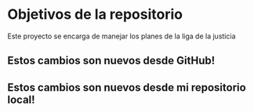# Objetivos de la repositorio

Este proyecto se encarga de manejar los planes de la liga de la justicia

## Estos cambios son nuevos desde GitHub!

## Estos cambios son nuevos desde mi repositorio local!

